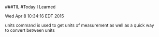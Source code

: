 ###TIL
#Today I Learned

Wed Apr  8 10:34:16 EDT 2015

units command is used to get units of measurement as well as a quick way to convert between units
